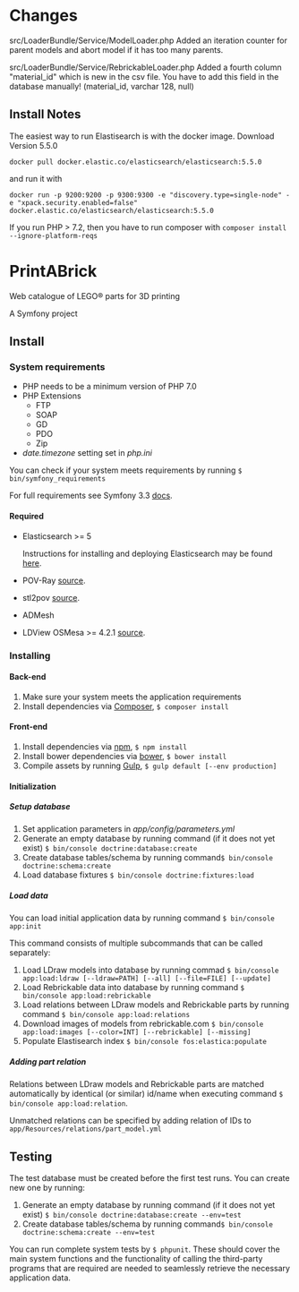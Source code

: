 # Changes

src/LoaderBundle/Service/ModelLoader.php
Added an iteration counter for parent models and abort model if it has too many parents.

src/LoaderBundle/Service/RebrickableLoader.php
Added a fourth column "material_id" which is new in the csv file. You have to add this field in the database manually! (material_id, varchar 128, null)

## Install Notes
The easiest way to run Elastisearch is with the docker image. Download Version 5.5.0

`docker pull docker.elastic.co/elasticsearch/elasticsearch:5.5.0`

 and run it with
 
`docker run -p 9200:9200 -p 9300:9300 -e "discovery.type=single-node" -e "xpack.security.enabled=false" docker.elastic.co/elasticsearch/elasticsearch:5.5.0`

If you run PHP > 7.2, then you have to run composer with 
`composer install --ignore-platform-reqs`


# PrintABrick
Web catalogue of LEGO® parts for 3D printing

A Symfony project 

## Install

### System requirements

* PHP needs to be a minimum version of PHP 7.0
* PHP Extensions
    * FTP 
    * SOAP 
    * GD
    * PDO 
    * Zip 
* *date.timezone* setting set in *php.ini*

You can check if your system meets requirements by running `$ bin/symfony_requirements`

For full requirements see Symfony 3.3 [docs](http://symfony.com/doc/3.3/reference/requirements.html).


#### Required 
* Elasticsearch >= 5

    Instructions for installing and deploying Elasticsearch may be found [here](https://www.elastic.co/downloads/elasticsearch). 
* POV-Ray [source](http://www.povray.org/).
* stl2pov [source](https://github.com/rsmith-nl/stltools/releases/tag/3.3).
* ADMesh 
* LDView OSMesa >= 4.2.1 [source](https://tcobbs.github.io/ldview/).

### Installing  
   
#### Back-end
1. Make sure your system meets the application requirements
2. Install dependencies via [Composer](https://getcomposer.org/), `$ composer install`

#### Front-end
1. Install dependencies via [npm](https://www.npmjs.com/), `$ npm install`
2. Install bower dependencies via [bower](https://bower.io), `$ bower install`
3. Compile assets by running [Gulp](http://gulpjs.com/), `$ gulp default [--env production]`

#### Initialization

##### Setup database 
1. Set application parameters in *app/config/parameters.yml*
2. Generate an empty database by running command (if it does not yet exist) `$ bin/console doctrine:database:create`   
3. Create database tables/schema by running command`$ bin/console doctrine:schema:create`
4. Load database fixtures `$ bin/console doctrine:fixtures:load`

##### Load data
You can load initial application data by running command `$ bin/console app:init`

This command consists of multiple subcommands that can be called separately:
1. Load LDraw models into database by running commad `$ bin/console app:load:ldraw [--ldraw=PATH] [--all] [--file=FILE] [--update] `
2. Load Rebrickable data into database by running command `$ bin/console app:load:rebrickable`  
3. Load relations between LDraw models and Rebrickable parts by running command `$ bin/console app:load:relations` 
4. Download images of models from rebrickable.com `$ bin/console app:load:images [--color=INT] [--rebrickable] [--missing]`
5. Populate Elastisearch index `$ bin/console fos:elastica:populate`

##### Adding part relation 
Relations between LDraw models and Rebrickable parts are matched automatically by identical (or similar) id/name when executing command `$ bin/console app:load:relation`. 

Unmatched relations can be specified by adding relation of IDs to `app/Resources/relations/part_model.yml` 

## Testing
The test database must be created before the first test runs. You can create new one by running:

1. Generate an empty database by running command (if it does not yet exist) `$ bin/console doctrine:database:create --env=test`   
2. Create database tables/schema by running command`$ bin/console doctrine:schema:create --env=test`


You can run complete system tests by `$ phpunit`. These should cover the main system functions and the functionality of calling the third-party programs that are required are needed to seamlessly retrieve the necessary application data.
